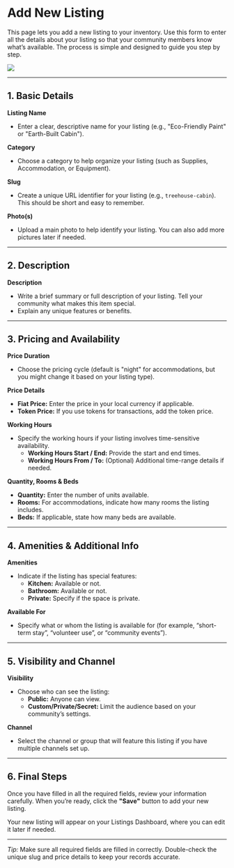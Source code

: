 # Add New Listing

This page lets you add a new listing to your inventory. Use this form to enter all the details about your listing so that your community members know what’s available. The process is simple and designed to guide you step by step.

![](https://github.com/user-attachments/assets/9d864347-637c-4cf4-8781-20c4254e4100)

---

## 1. Basic Details

**Listing Name**  
- Enter a clear, descriptive name for your listing (e.g., "Eco-Friendly Paint" or "Earth-Built Cabin").

**Category**  
- Choose a category to help organize your listing (such as Supplies, Accommodation, or Equipment).

**Slug**  
- Create a unique URL identifier for your listing (e.g., `treehouse-cabin`). This should be short and easy to remember.

**Photo(s)**  
- Upload a main photo to help identify your listing. You can also add more pictures later if needed.

---

## 2. Description

**Description**  
- Write a brief summary or full description of your listing. Tell your community what makes this item special.  
- Explain any unique features or benefits.

---

## 3. Pricing and Availability

**Price Duration**  
- Choose the pricing cycle (default is "night" for accommodations, but you might change it based on your listing type).

**Price Details**  
- **Fiat Price:** Enter the price in your local currency if applicable.
- **Token Price:** If you use tokens for transactions, add the token price.

**Working Hours**  
- Specify the working hours if your listing involves time-sensitive availability.
  - **Working Hours Start / End:** Provide the start and end times.
  - **Working Hours From / To:** (Optional) Additional time-range details if needed.

**Quantity, Rooms & Beds**  
- **Quantity:** Enter the number of units available.
- **Rooms:** For accommodations, indicate how many rooms the listing includes.
- **Beds:** If applicable, state how many beds are available.

---

## 4. Amenities & Additional Info

**Amenities**  
- Indicate if the listing has special features:
  - **Kitchen:** Available or not.
  - **Bathroom:** Available or not.
  - **Private:** Specify if the space is private.
  
**Available For**  
- Specify what or whom the listing is available for (for example, “short-term stay”, “volunteer use”, or “community events”).

---

## 5. Visibility and Channel

**Visibility**  
- Choose who can see the listing:
  - **Public:** Anyone can view.
  - **Custom/Private/Secret:** Limit the audience based on your community’s settings.

**Channel**  
- Select the channel or group that will feature this listing if you have multiple channels set up.

---

## 6. Final Steps

Once you have filled in all the required fields, review your information carefully. When you’re ready, click the **"Save"** button to add your new listing.

Your new listing will appear on your Listings Dashboard, where you can edit it later if needed.

---

*Tip:* Make sure all required fields are filled in correctly. Double-check the unique slug and price details to keep your records accurate.

